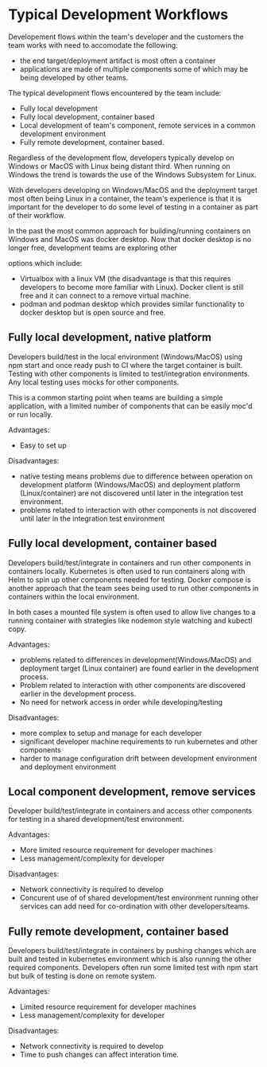 ﻿# Typical Development Workflows

Developement flows within the team's developer and the customers the team works
with need to accomodate the following:

* the end target/deployment artifact is most often a container
* applications are made of multiple components some of which may be being developed
  by other teams.

The typical development flows encountered by the team include:

* Fully local development
* Fully local development, container based
* Local development of team's component, remote services in a common development environment
* Fully remote development, container based.

Regardless of the development flow, developers typically develop on Windows or MacOS with Linux being
distant third. When running on Windows the trend is towards the use of the Windows Subsystem for Linux.

With developers developing on Windows/MacOS and the deployment target most often being Linux in
a container, the team's experience is that it is important for the developer to do some level of
testing in a container as part of their workflow.

In the past the most common approach for building/running containers on Windows and MacOS
was docker desktop. Now that docker desktop is no longer free, development teams are exploring other

options which include:
* Virtualbox with a linux VM (the disadvantage is that this requires developers to become more
  familiar with Linux). Docker client is still free and it can connect to a remove virtual
  machine.
* podman and podman desktop which provides similar functionality to docker desktop but is
  open source and free.

## Fully local development, native platform

Developers build/test in the local environment (Windows/MacOS) using npm start and once
ready push to CI where the target container is built. Testing with other components
is limited to test/integration environments. Any local testing uses mocks for other components.

This is a common starting point when teams are building a simple application, with a limited
number of components that can be easily moc'd or run locally.

Advantages:
* Easy to set up

Disadvantages:
* native testing means problems due to difference between operation on development
  platform (Windows/MacOS) and deployment platform (Linux/container) are not
  discovered until later in the integration test environment.
* problems related to interaction with other components is not discovered until later
  in the integration test environment

## Fully local development, container based

Developers build/test/integrate in containers and run other components in containers
locally. Kubernetes is often used to run containers along with Helm to spin up other
components needed for testing. Docker compose is another approach that the team 
sees being used to run other components in containers within the local environment.

In both cases a mounted file system is often used to allow live
changes to a running container with strategies like nodemon style watching and
kubectl copy.

Advantages:
* problems related to differences in development(Windows/MacOS) and deployment 
  target (Linux container) are found earlier in the development process.
* Problem related to interaction with other components are discovered earlier
  in the development process.
* No need for network access in order while developing/testing 

Disadvantages:
* more complex to setup and manage for each developer
* significant developer machine requirements to run kubernetes and other components
* harder to manage configuration drift between development environment and
  deployment environment

## Local component development, remove services

Developer build/test/integrate in containers and access other components for
testing in a shared development/test environment. 

Advantages:
* More limited resource requirement for developer machines
* Less management/complexity for developer

Disadvantages:
* Network connectivity is required to develop
* Concurent use of of shared development/test environment running other
  services can add need for co-ordination with other developers/teams. 

## Fully remote development, container based

Developers build/test/integrate in containers by pushing changes which are built and
tested in kubernetes environment which is also running the other required components.
Developers often run some limited test with npm start but bulk of testing is done
on remote system.

Advantages:
* Limited resource requirement for developer machines
* Less management/complexity for developer

Disadvantages:
* Network connectivity is required to develop
* Time to push changes can affect interation time.
